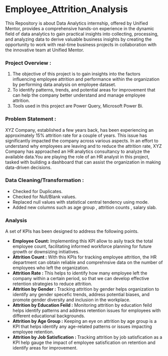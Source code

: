 # Employee_Attrition_Analysis
This Repository is about Data Analytics internship, offered by Unified Mentor, provides a comprehensive hands-on experience in the dynamic field of data analytics to gain practical insights 
into collecting, processing, and analyzing data to derive valuable business insights by creating the opportunity to work with real-time business projects in collaboration with the
innovative team at Unified Mentor.
<br>
<h3>Project Overview :</h3>
<ol type="1">
  <li>
    The objective of this project is to gain insights into the factors influencing employee attrition
    and performance within the organization by performing data analysis on employee dataset.
  </li>
  <li>
    To identify patterns, trends, and potential areas for improvement that can help the company better understand and manage employee attrition.
  </li>
  <li>
    Tools used in this project are Power Query, Microsoft Power Bi.
  </li>
</ol>
<h3>Problem Statement :</h3>
XYZ Company, established a few years back, has been experiencing an approximately 15% attrition rate for a couple of years. 
This issue has significantly impacted the company across various aspects. In an effort to understand why employees are leaving and to reduce the attrition rate,
 XYZ Company has approached an HR analytics consultancy to analyze the available data.You are playing the role of an HR analyst in this project, 
tasked with building a dashboard that can assist the organization in making data-driven decisions.
<h3>Data Cleaning/Transformation :</h3>
<ul>
  <li>Checked for Duplicates.</li>
  <li>Checked for Null/Blank values.</li>
  <li>Replaced null values with statistical central tendency using mode.</li>
  <li>Added new columns such as age group , attrition counts , salary slab.</li>
</ul>
<h3>Analysis</h3>
A set of KPIs has been designed to address the following points.
<br>
<ul>
  <li>
    <strong>Employee Count: </strong>
    Implementing this KPI allow to asily track the total employee count, facilitating informed workforce planning for future growth or downsizing initiatives. 
  </li>
  <li>
    <strong>Attrition Count :</strong>
    With this KPIs for tracking employee attrition, the HR department can obtain reliable and comprehnsive data on the number of employees who left the organization.
  </li>
  <li>
    <strong>Attrition Rate : </strong>
    This helps to identify how many employee left the company within a certain period, so that we can develop effective retention strategies to reduce attrition.
  </li>
  <li>
    <strong> Attrition by Gender :</strong>
    Tracking attrition by gender helps organization to identify any gender specefic trends, address potential biases, and promote gender diversity and inclusion in the workplace.
  </li>
  <li>
    <strong>Attrition by Education Feild :</strong>
    Monitoring attrition by education feild helps identify patterns and address retention issues for employees with different educational backgrounds.
  </li>
  <li>
  <strong> Attrition by Age Group :</strong>
    Keeping an eye on attrition by age group is a KPI that helps identify any age-related patterns or issues impacting employee retention.
  </li>
  <li>
  <strong> Attrition by Job Satisfication : </strong>
    Tracking attrition by job satisfication as a KPI help gauge the impact of employee satisfication on retention and identify areas for improvement.
  </li>
  

